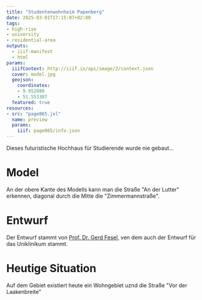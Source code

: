```yaml
---
title: "Studentenwohnheim Papenberg"
date: 2025-03-01T17:15:07+02:00
tags:
- high-rise
- university
- residential-area
outputs:
  - iiif-manifest
  - html
params:
  iiifContext: http://iiif.io/api/image/2/context.json
  cover: model.jpg
  geojson:
    coordinates:
    - 9.952089
    - 51.553307
  featured: true
resources:
- src: "page065.jxl"
  name: preview
  params:
    iiif: page065/info.json
---
```


Dieses futuristische Hochhaus für Studierende wurde nie gebaut...
<!--more-->

# Model

An der obere Kante des Modells kann man die Straße "An der Lutter" erkennen, diagonal durch die Mitte die "Zimmermannstraße".

# Entwurf

Der Entwurf stammt von [Prof. Dr. Gerd Fesel](https://www.architektur.tu-darmstadt.de/fachbereich/ueber_uns/professor_innen/ehemalige_professor_innen/fesel_gerd.de.jsp), ven dem auch der Entwurf für das Uniklinikum stammt.

# Heutige Situation

Auf dem Gebiet existiert heute ein Wohngebiet uznd die Straße "Vor der Laakenbreite"
